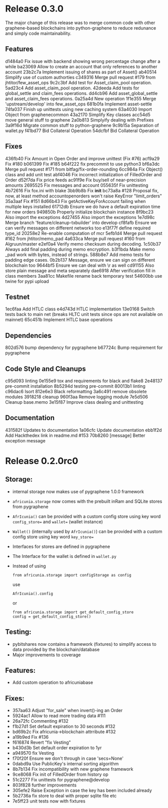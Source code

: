 Release 0.3.0
=============

The major change of this release was to merge common code with other
graphene-based blockchains into python-graphene to reduce redunance and
simply code maintainability.

Features
--------
d1484a0 Fix issue with backend showing wrong percentage change after a while
ba23069 Allow to create an account that only references to another account
23b2c7a Implement issuing of shares as part of Asset()
ab40514 Simplify use of custom authorties
c349316 Merge pull request #179 from jhtitor/few_asset_ops
9c2c3bf Add test for Asset_claim_pool operation.
5ad23c4 Add asset_claim_pool operation.
42deeda Add tests for global_settle and claim_fees operations.
dd4cb96 Add asset_global_settle and asset_claim_fees operations.
0a25a4d New operation
1f1e355 Merge 'upstream/develop' into few_asset_ops
681b0fa Implement asset-settle
74fa037 Finish up unittests using new caching system
63a4030 Import Object from graphenecommon
43a2170 Simplify Key classes
acc54d5 move general stuff to graphene
2a0b813 Simplyify dealing with Prefixes
3a9f16d Migrate common stuff to python-graphene
9c9b15a Separation of wallet.py
f41bd77 Bid Collateral Operation
54dcfbf Bid Collateral Operation

Fixes
-----
436fb40 Fix Amount in Open Order and improve unittest (Fix #76)
acf9a29 Fix #180
b061399 Fix #185
b64f222 fix precommit to use python3
bf6a3dc Merge pull request #171 from bitfag/fix-order-rounding
6cc984a Fix Object() class and add unit test
abf4046 Fix incorrect initialization of FilledOrder and Order
d52f7da Fix price feeds
ac91f9e Fix buy/sell of near-precision amounts
2695525 Fix messages and account
055635f Fix unittesting
4b72616 Fix fox.ini with blake
3bb9b8b Fix __init__
bc73a8a #128 Proposal fix, now, at least method accountopenorders won't raise KeyError "limit_orders"
35a3aaf Fix #151
8d66b43 Fix getActiveKeyForAccount failing when multiple keys installed
61712db Ensure we do have a default expiration time for new orders
949850b Properly initialize blockchain instance
8f9bc23 Also import the exceptions
4d27455 Also import the exceptions
1e7d98c Merge branch 'feature/cleanup-txbuilder' into develop
cf8fafb Ensure we can verify messages on different networks too
e13f77f define required type_id
20258e2 Re-enable computation of mcr
5efb1d4 Merge pull request #162 from jhtitor/memo_pad
4a633ca Merge pull request #160 from Algruun/master
e2ef0a4 Verify memo checksum during decoding.
1c50b37 Always add final padding during memo encryption.
b3f1bda Make memo _pad work with bytes, instead of strings.
588b8e7 Add memo tests for padding edge cases.
0b2b137 Message, ensure we can sign on different blockchain too
9644bf5 Ensure we can deal with \r as well
cd91155 Also store plain message and meta separately
dae6918 After verification fill in class members
3aa81cc Makefile rename back temporary test
54600bb use twine for pypi upload


Testnet
-------
1ec6faa Add HTLC class
e4d743d HTLC implementation
13e0168 Switch tests back to main net (breaks HLTC unit tests since ops are not available on mainnet)
65c451b Implement HTLC base operations

Dependencies
------------
802d576 bump dependency for pygraphene
b67724c Bump requirement for pygraphene

Code Style and Cleanups
-----------------------
c95d093 linting
0e155e9 tox and requirements for black and flake8
2e48137 pre-commit installation
8b5294d testing pre-commit
80013b1 linting
c96dac6 Isort
812e6e3 Black reformatting
3a6c491 remove obsolete modules
3918218 cleanup
960f3aa Remove logging module
7e5d506 Cleanup base.memo
3e15f87 Improve class dealing and unittesting

Documentation
-------------
431582f Updates to documentation
1a06cfc Update documentation
ebb1f2d Add Hackthedex link in readme.md #153
70b8260 [message] Better exception message

Release 0.2.0rc0
================

Storage:
--------

* internal storage now makes use of pygraphene 1.0.0 framework
* `africunia.storage` now comes with the prebuilt inRam and SQLite stores from pygraphene
* `AfrIcunia()` can be provided with a custom config store using key word `config_store=` and `wallet=` (wallet instance)
* `Wallet()` (internally used by `AfrIcunia()`) can be provided with a custom config store using key word `key_store=`
* Interfaces for stores are defined in pygraphene
* The Interface for the wallet is defined in `wallet.py`
* Instead of using

  ```
  from africunia.storage import configStorage as config
  ```

  use

  ```
  AfrIcunia().config
  ```

  or

  ```
  from africunia.storage import get_default_config_store
  config = get_default_config_store()
  ```

Testing:
--------

* pybitshares now contains a framework (fixtures) to simplify access to data provided by the blockchain/database
* Major improvements to coverage

Features:
---------

* Add custom operation to africuniabase

Fixes:
------

* 357aa63 Adjust "for_sale" when invert()-ing an Order
* 5924ac1 Allow to read more trading data #111
* 26a72fc Commenting #132
* f1b27d1 Set default expiration to 30 seconds #132
* bd69b2c Fix africunia->blockchain attrribute #132
* a19b9ed Fix #136
* f616874 Revert "fix Vesting"
* b430d3b Set default order expiration to 1yr
* a949570 fix Vesting
* f70f20f Ensure we don't through in case 'secs=None'
* 0dabd9a Use PublicKey's internal sorting algorithm
* 8b7b134 Fix incompatibility with new graphene framework
* 9ce8068 Fix init of FilledOrder from history op
* 51c2277 Fix unittests for pygraphene@develop
* 803f828 further improvements
* 305efe2 Raise Exception in case the key has been included already
* 5b2736a fix store to deal with proper sqlite file etc
* 7e5ff23 unit tests now with fixtures

